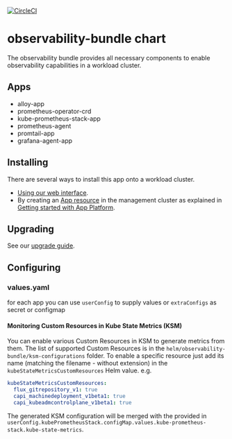 [![CircleCI](https://dl.circleci.com/status-badge/img/gh/giantswarm/observability-bundle/tree/main.svg?style=svg)](https://dl.circleci.com/status-badge/redirect/gh/giantswarm/observability-bundle/tree/main)

# observability-bundle chart

The observability bundle provides all necessary components to enable observability capabilities in a workload cluster.

## Apps

* alloy-app
* prometheus-operator-crd
* kube-prometheus-stack-app
* prometheus-agent
* promtail-app
* grafana-agent-app

## Installing

There are several ways to install this app onto a workload cluster.

- [Using our web interface](https://docs.giantswarm.io/ui-api/web/app-platform/#installing-an-app).
- By creating an [App resource](https://docs.giantswarm.io/ui-api/management-api/crd/apps.application.giantswarm.io/) in the management cluster as explained in [Getting started with App Platform](https://docs.giantswarm.io/app-platform/getting-started/).

## Upgrading

See our [upgrade guide](./docs/upgrade.md).

## Configuring

### values.yaml

for each app you can use `userConfig` to supply values
or `extraConfigs` as secret or configmap

#### Monitoring Custom Resources in Kube State Metrics (KSM)

You can enable various Custom Resources in KSM to generate metrics from them. The list of supported Custom Resources is in the `helm/observability-bundle/ksm-configurations` folder.
To enable a specific resource just add its name (matching the filename - without extension) in the `kubeStateMetricsCustomResources` Helm value. e.g.

```yaml
kubeStateMetricsCustomResources:
  flux_gitrepository_v1: true
  capi_machinedeployment_v1beta1: true
  capi_kubeadmcontrolplane_v1beta1: true
```

The generated KSM configuration will be merged with the provided in `userConfig.kubePrometheusStack.configMap.values.kube-prometheus-stack.kube-state-metrics`.
